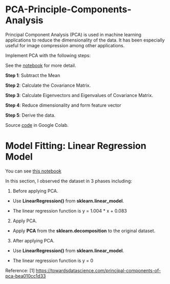 # PCA-Principle-Components-Analysis

Principal Component Analysis (PCA) is used in machine learning applications to reduce the dimensionality of the data. It has been especially useful for image compression among other applications.

Implement PCA with the following steps:

See the [notebook](https://github.com/lephanthutra/PCA-Principle-Components-Analysis/blob/main/PCA_G2.ipynb) for more detail.

**Step 1**: Subtract the Mean

**Step 2**: Calculate the Covariance Matrix.

**Step 3**: Calculate Eigenvectors and Eigenvalues of Covariance Matrix.

**Step 4**: Reduce dimensionality and form feature vector

**Step 5**: Derive the data.

Source [code](https://colab.research.google.com/drive/12sVqKaYb3WKdFe1yf91TYuwUv6j-5rmJ) in Google Colab.

# Model Fitting: Linear Regression Model

You can see [this notebook](https://github.com/lephanthutra/PCA-Principle-Components-Analysis/blob/main/Model_Fitting.ipynb)

In this section, I observed the dataset in 3 phases including:

1. Before applying PCA.

- Use **LinearRegression()** from **sklearn.linear_model**.

- The linear regression function is y = 1.004 * x + 0.083

2. Apply PCA.

- Apply **PCA** from the **sklearn.decomposition** to the original dataset.

3. After applying PCA.

- Use **LinearRegression()** from **sklearn.linear_model**.

- The linear regression function is y = 0



Reference: 
[1] https://towardsdatascience.com/principal-components-of-pca-bea010cc1d33
